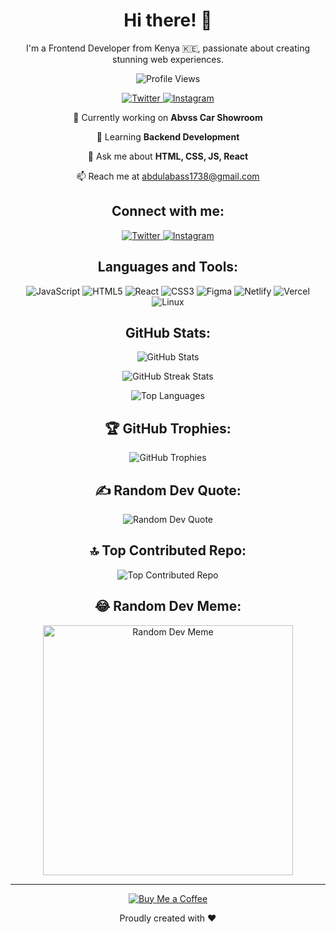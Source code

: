 <!-- Header Section -->
<h1 align="center">Hi there! 👋</h1>
<p align="center">I'm a Frontend Developer from Kenya 🇰🇪, passionate about creating stunning web experiences.</p>

<!-- Profile Views and Social Links -->
<p align="center">
  <img src="https://komarev.com/ghpvc/?username=abvss13&label=Profile%20views&color=0e75b6&style=flat" alt="Profile Views" />
</p>
<p align="center">
  <a href="https://twitter.com/Abvss_1300" target="_blank">
    <img src="https://img.shields.io/twitter/follow/Abvss_1300?style=social" alt="Twitter" />
  </a>
  <a href="https://instagram.com/__.abvss_.1300" target="_blank">
    <img src="https://img.shields.io/badge/Instagram-%23E4405F.svg?logo=Instagram&logoColor=white" alt="Instagram" />
  </a>
</p>

<!-- About Me and Contact -->
<p align="center">🔭 Currently working on <strong>Abvss Car Showroom</strong></p>
<p align="center">🌱 Learning <strong>Backend Development</strong></p>
<p align="center">💬 Ask me about <strong>HTML, CSS, JS, React</strong></p>
<p align="center">📫 Reach me at <a href="mailto:abdulabass1738@gmail.com">abdulabass1738@gmail.com</a></p>

<!-- Connect with Me -->
<h2 align="center">Connect with me:</h2>
<p align="center">
  <a href="https://twitter.com/Abvss_1300" target="_blank">
    <img src="https://img.shields.io/badge/Twitter-%231DA1F2.svg?logo=Twitter&logoColor=white" alt="Twitter" />
  </a>
  <a href="https://instagram.com/__.abvss_.1300" target="_blank">
    <img src="https://img.shields.io/badge/Instagram-%23E4405F.svg?logo=Instagram&logoColor=white" alt="Instagram" />
  </a>
</p>

<!-- Tech Stack -->
<h2 align="center">Languages and Tools:</h2>
<p align="center">
  <img src="https://img.shields.io/badge/javascript-%23323330.svg?style=for-the-badge&logo=javascript&logoColor=%23F7DF1E" alt="JavaScript" />
  <img src="https://img.shields.io/badge/html5-%23E34F26.svg?style=for-the-badge&logo=html5&logoColor=white" alt="HTML5" />
  <img src="https://img.shields.io/badge/react-%2320232a.svg?style=for-the-badge&logo=react&logoColor=%2361DAFB" alt="React" />
  <img src="https://img.shields.io/badge/css3-%231572B6.svg?style=for-the-badge&logo=css3&logoColor=white" alt="CSS3" />
  <img src="https://img.shields.io/badge/figma-%23F24E1E.svg?style=for-the-badge&logo=figma&logoColor=white" alt="Figma" />
  <img src="https://img.shields.io/badge/netlify-%23000000.svg?style=for-the-badge&logo=netlify&logoColor=#00C7B7" alt="Netlify" />
  <img src="https://img.shields.io/badge/vercel-%23000000.svg?style=for-the-badge&logo=vercel&logoColor=white" alt="Vercel" />
  <img src="https://img.shields.io/badge/Linux-FCC624?style=for-the-badge&logo=linux&logoColor=black" alt="Linux" />
</p>

<!-- GitHub Stats -->
<h2 align="center">GitHub Stats:</h2>
<p align="center">
  <img src="https://github-readme-stats.vercel.app/api?username=abvss13&theme=dark&hide_border=false&include_all_commits=true&count_private=true" alt="GitHub Stats" />
</p>
<p align="center">
  <img src="https://github-readme-streak-stats.herokuapp.com/?user=abvss13&theme=dark&hide_border=false" alt="GitHub Streak Stats" />
</p>
<p align="center">
  <img src="https://github-readme-stats.vercel.app/api/top-langs/?username=abvss13&theme=dark&hide_border=false&include_all_commits=true&count_private=true&layout=compact" alt="Top Languages" />
</p>

<!-- GitHub Trophies -->
<h2 align="center">🏆 GitHub Trophies:</h2>
<p align="center">
  <img src="https://github-profile-trophy.vercel.app/?username=abvss13&theme=darkhub&no-frame=false&no-bg=true&margin-w=4" alt="GitHub Trophies" />
</p>

<!-- Random Dev Quote -->
<h2 align="center">✍️ Random Dev Quote:</h2>
<p align="center">
  <img src="https://quotes-github-readme.vercel.app/api?type=vertical&theme=radical" alt="Random Dev Quote" />
</p>

<!-- Top Contributed Repo -->
<h2 align="center">🔝 Top Contributed Repo:</h2>
<p align="center">
  <img src="https://github-contributor-stats.vercel.app/api?username=abvss13&limit=5&theme=dark&combine_all_yearly_contributions=true" alt="Top Contributed Repo" />
</p>

<!-- Random Dev Meme -->
<h2 align="center">😂 Random Dev Meme:</h2>
<p align="center">
  <img src="https://randommeme-five.vercel.app/" alt="Random Dev Meme" style="height: 400px;" />
</p>

---

<p align="center">
  <a href="https://buymeacoffee.com/Abvss_1300" target="_blank">
    <img src="https://img.shields.io/badge/Buy%20Me%20a%20Coffee-ffdd00?style=for-the-badge&logo=buy-me-a-coffee&logoColor=black" alt="Buy Me a Coffee" />
  </a>
</p>

<p align="center">Proudly created with ❤️</p>
